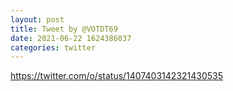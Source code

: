 ```yaml
--- 
layout: post 
title: Tweet by @VOTDT69 
date: 2021-06-22 1624386037 
categories: twitter 
--- 
```

https://twitter.com/o/status/1407403142321430535